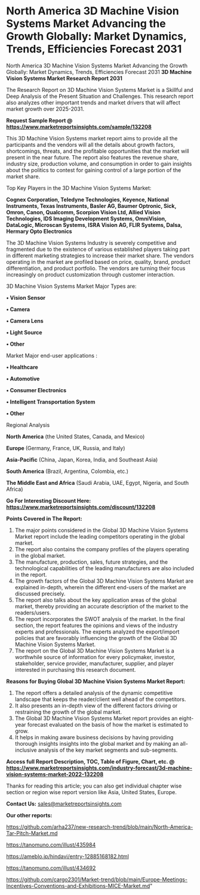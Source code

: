# North America 3D Machine Vision Systems Market Advancing the Growth Globally: Market Dynamics, Trends, Efficiencies Forecast 2031
North America 3D Machine Vision Systems Market Advancing the Growth Globally: Market Dynamics, Trends, Efficiencies Forecast 2031
<strong>3D Machine Vision Systems Market Research Report 2031</strong>

The Research Report on 3D Machine Vision Systems Market is a Skillful and Deep Analysis of the Present Situation and Challenges. This research report also analyzes other important trends and market drivers that will affect market growth over 2025-2031.

<strong>Request Sample Report @ <a href=https://www.marketreportsinsights.com/sample/132208>https://www.marketreportsinsights.com/sample/132208</a></strong>

This 3D Machine Vision Systems market report aims to provide all the participants and the vendors will all the details about growth factors, shortcomings, threats, and the profitable opportunities that the market will present in the near future. The report also features the revenue share, industry size, production volume, and consumption in order to gain insights about the politics to contest for gaining control of a large portion of the market share.

Top Key Players in the 3D Machine Vision Systems Market:

<strong>Cognex Corporation, Teledyne Technologies, Keyence, National Instruments, Texas Instruments, Basler AG, Baumer Optronic, Sick, Omron, Canon, Qualcomm, Scorpion Vision Ltd, Allied Vision Technologies, IDS Imaging Development Systems, OmniVision, DataLogic, Microscan Systems, ISRA Vision AG, FLIR Systems, Dalsa, Hermary Opto Electronics</strong>

The 3D Machine Vision Systems Industry is severely competitive and fragmented due to the existence of various established players taking part in different marketing strategies to increase their market share. The vendors operating in the market are profiled based on price, quality, brand, product differentiation, and product portfolio. The vendors are turning their focus increasingly on product customization through customer interaction.

3D Machine Vision Systems Market Major Types are:

<strong>• Vision Sensor

• Camera

• Camera Lens

• Light Source

• Other</strong>

Market Major end-user applications :

<strong>• Healthcare

• Automotive

• Consumer Electronics

• Intelligent Transportation System

• Other</strong>

Regional Analysis

</u><strong><b>North America</b></strong> (the United States, Canada, and Mexico)

<strong><b>Europe </b></strong>(Germany, France, UK, Russia, and Italy)

<strong><b>Asia-Pacific</b></strong> (China, Japan, Korea, India, and Southeast Asia)

<strong><b>South America</b></strong> (Brazil, Argentina, Colombia, etc.)

<strong><b>The Middle East and Africa</b></strong> (Saudi Arabia, UAE, Egypt, Nigeria, and South Africa)

<strong>Go For Interesting Discount Here: <a href=https://www.marketreportsinsights.com/discount/132208>https://www.marketreportsinsights.com/discount/132208</a></strong>

<strong>Points Covered in The Report:</strong>
<ol>
  <li>The major points considered in the Global 3D Machine Vision Systems Market report include the leading competitors operating in the global market.</li>
  <li>The report also contains the company profiles of the players operating in the global market.</li>
  <li>The manufacture, production, sales, future strategies, and the technological capabilities of the leading manufacturers are also included in the report.</li>
  <li>The growth factors of the Global 3D Machine Vision Systems Market are explained in-depth, wherein the different end-users of the market are discussed precisely.</li>
  <li>The report also talks about the key application areas of the global market, thereby providing an accurate description of the market to the readers/users.</li>
  <li>The report incorporates the SWOT analysis of the market. In the final section, the report features the opinions and views of the industry experts and professionals. The experts analyzed the export/import policies that are favorably influencing the growth of the Global 3D Machine Vision Systems Market.</li>
  <li>The report on the Global 3D Machine Vision Systems Market is a worthwhile source of information for every policymaker, investor, stakeholder, service provider, manufacturer, supplier, and player interested in purchasing this research document.</li>
</ol>
<strong>Reasons for Buying Global 3D Machine Vision Systems Market Report:</strong>

<ol>
  <li>The report offers a detailed analysis of the dynamic competitive landscape that keeps the reader/client well ahead of the competitors.</li>
  <li>It also presents an in-depth view of the different factors driving or restraining the growth of the global market.</li>
  <li>The Global 3D Machine Vision Systems Market report provides an eight-year forecast evaluated on the basis of how the market is estimated to grow.</li>
  <li>It helps in making aware business decisions by having providing thorough insights insights into the global market and by making an all-inclusive analysis of the key market segments and sub-segments.</li>
</ol>
<strong>Access full Report Description, TOC, Table of Figure, Chart, etc. @ <a href=https://www.marketreportsinsights.com/industry-forecast/3d-machine-vision-systems-market-2022-132208>https://www.marketreportsinsights.com/industry-forecast/3d-machine-vision-systems-market-2022-132208</a></strong>


Thanks for reading this article; you can also get individual chapter wise section or region wise report version like Asia, United States, Europe.

<strong>Contact Us:</strong>
sales@marketreportsinsights.com

<strong>Our other reports:</strong>

<a href=https://github.com/arha237/new-research-trend/blob/main/North-America-Tar-Pitch-Market.md>https://github.com/arha237/new-research-trend/blob/main/North-America-Tar-Pitch-Market.md</a>

<a href=https://tanomuno.com/illust/435984>https://tanomuno.com/illust/435984</a>

<a href=https://ameblo.jp/hindavi/entry-12885168182.html>https://ameblo.jp/hindavi/entry-12885168182.html</a>

<a href=https://tanomuno.com/illust/434692>https://tanomuno.com/illust/434692</a>

<a href=https://github.com/cargo2301/Market-trend/blob/main/Europe-Meetings-Incentives-Conventions-and-Exhibitions-MICE-Market.md>https://github.com/cargo2301/Market-trend/blob/main/Europe-Meetings-Incentives-Conventions-and-Exhibitions-MICE-Market.md</a>"
